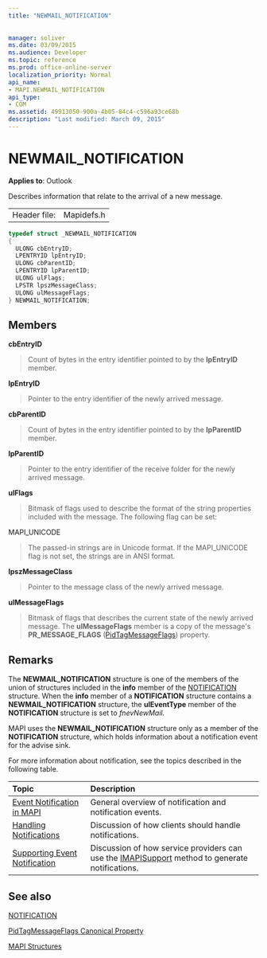 ```yaml
---
title: "NEWMAIL_NOTIFICATION"
 
 
manager: soliver
ms.date: 03/09/2015
ms.audience: Developer
ms.topic: reference
ms.prod: office-online-server
localization_priority: Normal
api_name:
- MAPI.NEWMAIL_NOTIFICATION
api_type:
- COM
ms.assetid: 49913050-900a-4b05-84c4-c596a93ce68b
description: "Last modified: March 09, 2015"
---
```


# NEWMAIL_NOTIFICATION

  
  
**Applies to**: Outlook 
  
Describes information that relate to the arrival of a new message. 
  
|||
|:-----|:-----|
|Header file:  <br/> |Mapidefs.h  <br/> |
   
```cpp
typedef struct _NEWMAIL_NOTIFICATION
{
  ULONG cbEntryID;
  LPENTRYID lpEntryID;
  ULONG cbParentID;
  LPENTRYID lpParentID;
  ULONG ulFlags;
  LPSTR lpszMessageClass;
  ULONG ulMessageFlags;
} NEWMAIL_NOTIFICATION;

```

## Members

 **cbEntryID**
  
> Count of bytes in the entry identifier pointed to by the **lpEntryID** member. 
    
 **lpEntryID**
  
> Pointer to the entry identifier of the newly arrived message.
    
 **cbParentID**
  
> Count of bytes in the entry identifier pointed to by the **lpParentID** member. 
    
 **lpParentID**
  
> Pointer to the entry identifier of the receive folder for the newly arrived message.
    
 **ulFlags**
  
> Bitmask of flags used to describe the format of the string properties included with the message. The following flag can be set:
    
MAPI_UNICODE 
  
> The passed-in strings are in Unicode format. If the MAPI_UNICODE flag is not set, the strings are in ANSI format.
    
 **lpszMessageClass**
  
> Pointer to the message class of the newly arrived message. 
    
 **ulMessageFlags**
  
> Bitmask of flags that describes the current state of the newly arrived message. The **ulMessageFlags** member is a copy of the message's **PR_MESSAGE_FLAGS** ([PidTagMessageFlags](pidtagmessageflags-canonical-property.md)) property.
    
## Remarks

The **NEWMAIL_NOTIFICATION** structure is one of the members of the union of structures included in the **info** member of the [NOTIFICATION](notification.md) structure. When the **info** member of a **NOTIFICATION** structure contains a **NEWMAIL_NOTIFICATION** structure, the **ulEventType** member of the **NOTIFICATION** structure is set to  _fnevNewMail._
  
MAPI uses the **NEWMAIL_NOTIFICATION** structure only as a member of the **NOTIFICATION** structure, which holds information about a notification event for the advise sink. 
  
For more information about notification, see the topics described in the following table.
  
|**Topic**|**Description**|
|:-----|:-----|
|[Event Notification in MAPI](event-notification-in-mapi.md) <br/> |General overview of notification and notification events.  <br/> |
|[Handling Notifications](handling-notifications.md) <br/> |Discussion of how clients should handle notifications.  <br/> |
|[Supporting Event Notification](supporting-event-notification.md) <br/> |Discussion of how service providers can use the [IMAPISupport](imapisupportiunknown.md) method to generate notifications.  <br/> |
   
## See also



[NOTIFICATION](notification.md)
  
[PidTagMessageFlags Canonical Property](pidtagmessageflags-canonical-property.md)


[MAPI Structures](mapi-structures.md)

